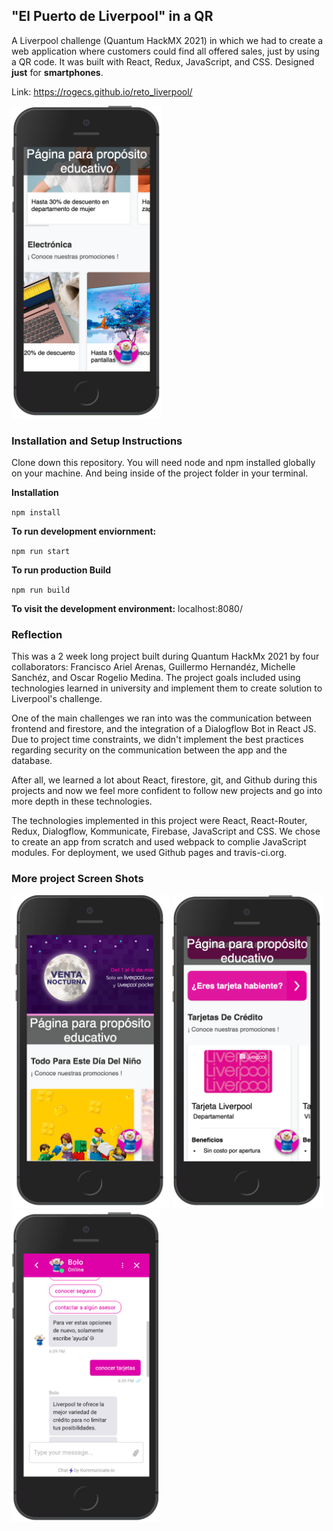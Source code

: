 
## "El Puerto de Liverpool" in a QR
A Liverpool challenge (Quantum HackMX 2021) in which we had to create a web application where customers could find all offered sales, just by using a QR code. It was built with React, Redux, JavaScript, and CSS. Designed **just** for **smartphones**.

Link: https://rogecs.github.io/reto_liverpool/

<img src="showcase/showcase2.png" height="500"/>

### Installation and Setup Instructions
Clone down this repository. You will need node and npm installed globally on your machine. And being inside of the project folder in your terminal.

**Installation**

`npm install`

**To run development enviornment:**

`npm run start`

**To run production Build**

`npm run build`

**To visit the development environment:**
localhost:8080/

### Reflection

This was a 2 week long project built during Quantum HackMx 2021 by four collaborators: Francisco Ariel Arenas, Guillermo Hernandéz, Michelle Sanchéz, and Oscar Rogelio Medina. The project goals included using technologies learned in university and implement them to create solution to Liverpool's challenge.

One of the main challenges we ran into was the communication between frontend and firestore, and the integration of a Dialogflow Bot in React JS. Due to project time constraints, we didn't implement the best practices regarding security on the communication between the app and the database.

After all, we learned a lot about React, firestore, git, and Github during this projects and now we feel more confident to follow new projects and go into more depth in these technologies.

The technologies implemented in this project were React, React-Router, Redux, Dialogflow, Kommunicate, Firebase, JavaScript and CSS. We chose to create an app from scratch and used webpack to complie JavaScript modules. For deployment, we used Github pages and travis-ci.org.

### More project Screen Shots
<img src="showcase/showcase1.png" height="500"/>
<img src="showcase/showcase3.png" height="500"/>
<img src="showcase/showcase4.png" height="500"/>



